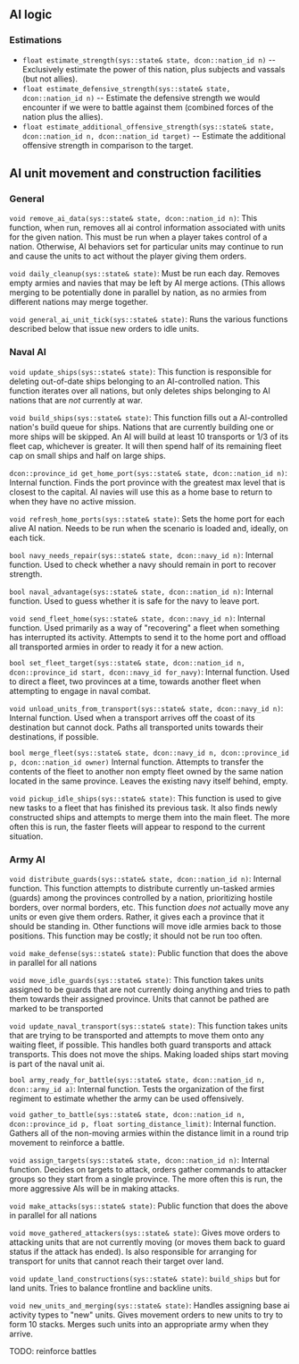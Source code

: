 ## AI logic

### Estimations

- `float estimate_strength(sys::state& state, dcon::nation_id n)` -- Exclusively estimate the power of this nation, plus subjects and vassals (but not allies).
- `float estimate_defensive_strength(sys::state& state, dcon::nation_id n)` -- Estimate the defensive strength we would encounter if we were to battle against them (combined forces of the nation plus the allies).
- `float estimate_additional_offensive_strength(sys::state& state, dcon::nation_id n, dcon::nation_id target)` -- Estimate the additional offensive strength in comparison to the target.

## AI unit movement and construction facilities

### General

`void remove_ai_data(sys::state& state, dcon::nation_id n)`:
This function, when run, removes all ai control information associated with units for the given nation. This must be run when a player takes control of a nation. Otherwise, AI behaviors set for particular units may continue to run and cause the units to act without the player giving them orders.

`void daily_cleanup(sys::state& state)`:
Must be run each day. Removes empty armies and navies that may be left by AI merge actions. (This allows merging to be potentially done in parallel by nation, as no armies from different nations may merge together. 

`void general_ai_unit_tick(sys::state& state)`:
Runs the various functions described below that issue new orders to idle units.

### Naval AI

`void update_ships(sys::state& state)`:
This function is responsible for deleting out-of-date ships belonging to an AI-controlled nation. This function iterates over all nations, but only deletes ships belonging to AI nations that are *not* currently at war.

`void build_ships(sys::state& state)`:
This function fills out a AI-controlled nation's build queue for ships. Nations that are currently building one or more ships will be skipped. An AI will build at least 10 transports or 1/3 of its fleet cap, whichever is greater. It will then spend half of its remaining fleet cap on small ships and half on large ships.

`dcon::province_id get_home_port(sys::state& state, dcon::nation_id n)`:
Internal function. Finds the port province with the greatest max level that is closest to the capital. AI navies will use this as a home base to return to when they have no active mission.

`void refresh_home_ports(sys::state& state)`:
Sets the home port for each alive AI nation. Needs to be run when the scenario is loaded and, ideally, on each tick.

`bool navy_needs_repair(sys::state& state, dcon::navy_id n)`:
Internal function. Used to check whether a navy should remain in port to recover strength.

`bool naval_advantage(sys::state& state, dcon::nation_id n)`:
Internal function. Used to guess whether it is safe for the navy to leave port.

`void send_fleet_home(sys::state& state, dcon::navy_id n)`:
Internal function. Used primarily as a way of "recovering" a fleet when something has interrupted its activity. Attempts to send it to the home port and offload all transported armies in order to ready it for a new action.

`bool set_fleet_target(sys::state& state, dcon::nation_id n, dcon::province_id start, dcon::navy_id for_navy)`:
Internal function. Used to direct a fleet, two provinces at a time, towards another fleet when attempting to engage in naval combat.

`void unload_units_from_transport(sys::state& state, dcon::navy_id n)`:
Internal function. Used when a transport arrives off the coast of its destination but cannot dock. Paths all transported units towards their destinations, if possible.

`bool merge_fleet(sys::state& state, dcon::navy_id n, dcon::province_id p, dcon::nation_id owner)`
Internal function. Attempts to transfer the contents of the fleet to another non empty fleet owned by the same nation located in the same province. Leaves the existing navy itself behind, empty.

`void pickup_idle_ships(sys::state& state)`:
This function is used to give new tasks to a fleet that has finished its previous task. It also finds newly constructed ships and attempts to merge them into the main fleet. The more often this is run, the faster fleets will appear to respond to the current situation.

### Army AI

`void distribute_guards(sys::state& state, dcon::nation_id n)`:
Internal function. This function attempts to distribute currently un-tasked armies (guards) among the provinces controlled by a nation, prioritizing hostile borders, over normal borders, etc. This function *does not* actually move any units or even give them orders. Rather, it gives each a province that it should be standing in. Other functions will move idle armies back to those positions. This function may be costly; it should not be run too often.

`void make_defense(sys::state& state)`:
Public function that does the above in parallel for all nations

`void move_idle_guards(sys::state& state)`:
This function takes units assigned to be guards that are not currently doing anything and tries to path them towards their assigned province. Units that cannot be pathed are marked to be transported

`void update_naval_transport(sys::state& state)`:
This function takes units that are trying to be transported and attempts to move them onto any waiting fleet, if possible. This handles both guard transports and attack transports. This does not move the ships. Making loaded ships start moving is part of the naval unit ai.

`bool army_ready_for_battle(sys::state& state, dcon::nation_id n, dcon::army_id a)`:
Internal function. Tests the organization of the first regiment to estimate whether the army can be used offensively.

`void gather_to_battle(sys::state& state, dcon::nation_id n, dcon::province_id p, float sorting_distance_limit)`:
Internal function. Gathers all of the non-moving armies within the distance limit in a round trip movement to reinforce a battle.

`void assign_targets(sys::state& state, dcon::nation_id n)`:
Internal function. Decides on targets to attack, orders gather commands to attacker groups so they start from a single province. The more often this is run, the more aggressive AIs will be in making attacks.

`void make_attacks(sys::state& state)`:
Public function that does the above in parallel for all nations

`void move_gathered_attackers(sys::state& state)`:
Gives move orders to attacking units that are not currently moving (or moves them back to guard status if the attack has ended). Is also responsible for arranging for transport for units that cannot reach their target over land.

`void update_land_constructions(sys::state& state)`:
`build_ships` but for land units. Tries to balance frontline and backline units.

`void new_units_and_merging(sys::state& state)`:
Handles assigning base ai activity types to "new" units. Gives movement orders to new units to try to form 10 stacks. Merges such units into an appropriate army when they arrive.

TODO: reinforce battles
